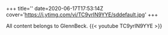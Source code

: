 +++
title=''
date=2020-06-17T17:53:14Z
cover='https://i.ytimg.com/vi/TC9yrIN9YYE/sddefault.jpg'
+++

All content belongs to GlennBeck.
{{< youtube TC9yrIN9YYE >}}
